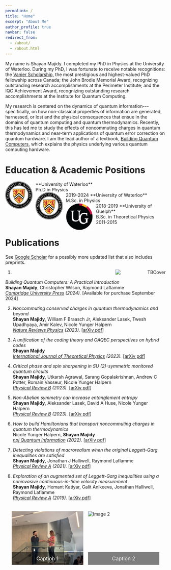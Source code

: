 ```yaml
---
permalink: /
title: "Home"
excerpt: "About Me"
author_profile: true
navbar: false
redirect_from: 
  - /about/
  - /about.html
---
```


<!--My name is Shayan Majidy. I am currently a [Vanier Scholar](https://vanier.gc.ca/en/home-accueil.html) at the University of Waterloo and a resident PhD student at the Perimeter Institute for Theoretical Physics.-->

My name is Shayan Majidy. I completed my PhD in Physics at the University of Waterloo. During my PhD, I was fortunate to receive notable recognitions: the [Vanier Scholarship](https://vanier.gc.ca/en/home-accueil.html), the most prestigious and highest-valued PhD fellowship across Canada; the John Brodie Memorial Award, recognizing outstanding research accomplishments at the Perimeter Institute; and the IQC Achievement Award, recognizing outstanding research accomplishments at the Institute for Quantum Computing.

My research is centered on the dynamics of quantum information---specifically, on how non-classical properties of information are generated, harnessed, or lost and the physical consequences that ensue in the domains of quantum computing and quantum thermodynamics. Recently, this has led me to study the effects of noncommuting charges in quantum thermodynamics and near-term applications of quantum error correction on quantum hardware. I am the lead author of a textbook, [Building Quantum Computers](https://www.amazon.com/Building-Quantum-Computers-Practical-Introduction/dp/1009417010), which explains the physics underlying various quantum computing hardware.

Education & Academic Positions
======
<img src="images/UW_Logo.png" alt="UW logo" style="float:left; text-align:right; height:85px; padding-right: 10px; padding-bottom:8px" /> 
**University of Waterloo** <br> Ph.D in Physics <br> 2019-2024

<img src="images/UW_Logo.png" alt="UW Logo" style="float:left; text-align:right; height:85px; padding-right: 10px; padding-bottom:8px" /> 
**University of Waterloo** <br> M.Sc. in Physics <br> 2018-2019

<img src="images/UG_Logo.png" alt="UofG Logo" style="float:left; text-align:right; height:85px; padding-right: 10px; padding-bottom:8px" /> 
**University of Guelph** <br> B.Sc. in Theoretical Physics <br> 2011-2015

Publications
======  
See [Google Scholar](https://scholar.google.ca/citations?user=rLyCWhoAAAAJ&hl=en) for a possibly more updated list that also includes preprints.

1. <img src="images/Cover.png" alt="TBCover" style="float:right; text-align:right; width:33%; padding-left: 8px; padding-bottom:8px" />
_Building Quantum Computers: A Practical Introduction_ <br>
**Shayan Majidy**, Christopher Wilson, Raymond Laflamme<br>
*[Cambridge University Press](https://www.cambridge.org/highereducation/books/building-quantum-computers/6A73C509D3E0F5F0A566A11F6A566A90#overview) (2024).* [Available for purchase September 2024]

2. _Noncommuting conserved charges in quantum thermodynamics and beyond_ <br>
**Shayan Majidy**, William F Braasch Jr, Aleksander Lasek, Twesh Upadhyaya, Amir Kalev, Nicole Yunger Halpern<br>
*[Nature Reviews Physics](https://www.nature.com/articles/s42254-023-00641-9) (2023).* [<a href="https://arxiv.org/pdf/2306.00054.pdf" target="_blank">arXiv pdf</a>]

1. _A unification of the coding theory and OAQEC perspectives on hybrid codes_ <br>
**Shayan Majidy**<br>
*[International Journal of Theoretical Physics](https://link.springer.com/article/10.1007/s10773-023-05439-0) (2023).* [<a href="https://arxiv.org/pdf/1806.03702.pdf" target="_blank">arXiv pdf</a>]

1. _Critical phase and spin sharpening in SU (2)-symmetric monitored quantum circuits_ <br>
**Shayan Majidy**, Utkarsh Agrawal, Sarang Gopalakrishnan, Andrew C Potter, Romain Vasseur, Nicole Yunger Halpern<br>
*[Physical Review B](https://journals.aps.org/prb/abstract/10.1103/PhysRevB.108.054307) (2023).* [<a href="https://arxiv.org/pdf/2305.13356.pdf" target="_blank">arXiv pdf</a>]

1. _Non-Abelian symmetry can increase entanglement entropy_ <br>
**Shayan Majidy**, Aleksander Lasek, David A Huse, Nicole Yunger Halpern <br>
*[Physical Review B](https://journals.aps.org/prb/abstract/10.1103/PhysRevB.107.045102) (2023).* [<a href="https://arxiv.org/pdf/2209.14303.pdf" target="_blank">arXiv pdf</a>]

1. _How to build Hamiltonians that transport noncommuting charges in quantum thermodynamics_ <br>
Nicole Yunger Halpern, **Shayan Majidy** <br>
*[npj Quantum Information](https://www.nature.com/articles/s41534-022-00516-4) (2022).* [<a href="https://arxiv.org/pdf/2103.14041.pdf" target="_blank">arXiv pdf</a>]

1. _Detecting violations of macrorealism when the original Leggett-Garg inequalities are satisfied_ <br>
**Shayan Majidy**, Jonathan J Halliwell, Raymond Laflamme<br>
*[Physical Review A](https://journals.aps.org/pra/abstract/10.1103/PhysRevA.103.062212) (2021).* [<a href="https://arxiv.org/pdf/2101.12266.pdf" target="_blank">arXiv pdf</a>]

1. _Exploration of an augmented set of Leggett-Garg inequalities using a noninvasive continuous-in-time velocity measurement_ <br>
**Shayan Majidy**, Hemant Katiyar, Galit Anikeeva, Jonathan Halliwell, Raymond Laflamme<br>
*[Physical Review A](https://journals.aps.org/pra/abstract/10.1103/PhysRevA.100.042325) (2019).* [<a href="https://arxiv.org/abs/1907.05489" target="_blank">arXiv pdf</a>]

<!-- Add the gallery below -->
<div class="gallery">
    <div class="gallery-item">
        <img src="images/Brodie.jpeg" alt="Image 1">
        <div class="caption">Caption 1</div>
    </div>
    <div class="gallery-item">
        <img src="IQI.jpeg" alt="Image 2">
        <div class="caption">Caption 2</div>
    </div>
    <!-- Add more gallery items as needed -->
</div>

<style>
    .gallery {
        display: grid;
        grid-template-columns: repeat(auto-fill, minmax(200px, 1fr));
        gap: 15px;
        padding: 20px;
    }
    .gallery-item {
        position: relative;
    }
    .gallery-item img {
        width: 100%;
        height: auto;
        display: block;
    }
    .caption {
        position: absolute;
        bottom: 0;
        left: 0;
        width: 100%;
        background: rgba(0, 0, 0, 0.5);
        color: #fff;
        text-align: center;
        padding: 10px 0;
        font-size: 16px;
    }
</style>
